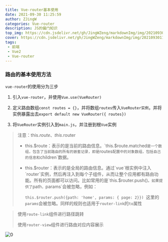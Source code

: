 ```yaml
---
title: Vue-router基本使用
date: 2021-09-30 11:25:59
author: ZJingW
categories: Vue-router
description: JS的偏门知识
top_img: https://cdn.jsdelivr.net/gh/JingWZeng/markdownImg/img/202109301132578.png
cover: https://cdn.jsdelivr.net/gh/JingWZeng/markdownImg/img/202109301132578.png
tags: 
 - 前端
 - Vue2
 - Vue-router
---
```


### 路由的基本使用方法

`vue-router`的使用分为三步

1. 引入`vue-router`，并使用`Vue.use(VueRouter)`
2. 定义路由数组`const routes = {}`，并将数组`routes`传入`VueRouter实例`，并将实例暴露出去`export default new VueRouter({ routes})`

3. 将`VueRouter`实例引入到`main.js`，并注册到根`Vue`实例

> 注意：this.$route、this.$router
>
> + this.$route：表示的是当前的路由信息。`this.$route.matched`是一个数组，包含了当前路由的所有的嵌套记录，即是`routes`配置中的对象数组，包括自己的信息和`children`数据。
>
> + this.$router：表示的是全局的路由信息。通过`vue`根实例中注入`router`实例，然后再注入到每个子组件，从而让整个应用都有路由功能。所有的页面都可以访问。比如常用的是`this.$router.push()`。如果提供了`path`，`params`会被忽略，例如：
>
>   `this.$router.push({path: 'home', params: { page: 2}}) `这里的`params`会被忽略。同样的规则也适用于`router-link`的`to`属性

> 使用`route-link`组件进行路径跳转
>
> 使用`router-view`组件进行路由对应内容展示

![0](https://cdn.jsdelivr.net/gh/JingWZeng/markdownImg/img/202109291625624.jpg)


